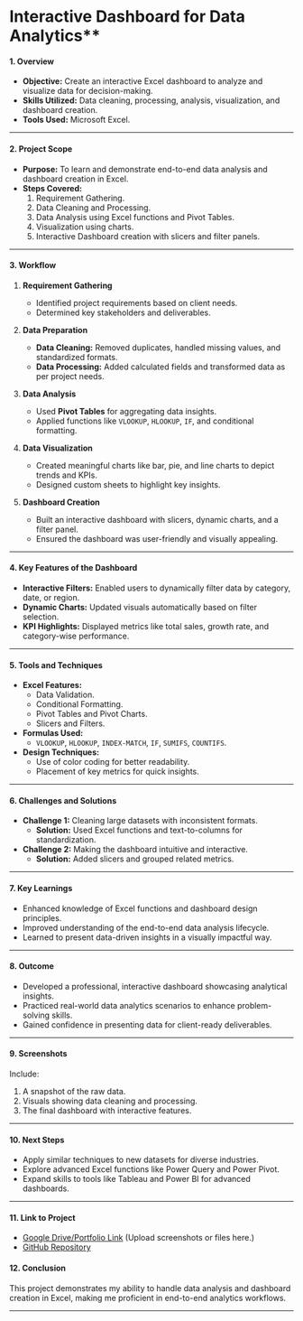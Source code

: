 # Interactive Dashboard for Data Analytics**

#### **1. Overview**
- **Objective:** Create an interactive Excel dashboard to analyze and visualize data for decision-making.
- **Skills Utilized:** Data cleaning, processing, analysis, visualization, and dashboard creation.
- **Tools Used:** Microsoft Excel.

---

#### **2. Project Scope**
- **Purpose:** To learn and demonstrate end-to-end data analysis and dashboard creation in Excel.
- **Steps Covered:**
  1. Requirement Gathering.
  2. Data Cleaning and Processing.
  3. Data Analysis using Excel functions and Pivot Tables.
  4. Visualization using charts.
  5. Interactive Dashboard creation with slicers and filter panels.

---

#### **3. Workflow**
1. **Requirement Gathering**
   - Identified project requirements based on client needs.
   - Determined key stakeholders and deliverables.

2. **Data Preparation**
   - **Data Cleaning:** Removed duplicates, handled missing values, and standardized formats.
   - **Data Processing:** Added calculated fields and transformed data as per project needs.

3. **Data Analysis**
   - Used **Pivot Tables** for aggregating data insights.
   - Applied functions like `VLOOKUP`, `HLOOKUP`, `IF`, and conditional formatting.

4. **Data Visualization**
   - Created meaningful charts like bar, pie, and line charts to depict trends and KPIs.
   - Designed custom sheets to highlight key insights.

5. **Dashboard Creation**
   - Built an interactive dashboard with slicers, dynamic charts, and a filter panel.
   - Ensured the dashboard was user-friendly and visually appealing.

---

#### **4. Key Features of the Dashboard**
- **Interactive Filters:** Enabled users to dynamically filter data by category, date, or region.
- **Dynamic Charts:** Updated visuals automatically based on filter selection.
- **KPI Highlights:** Displayed metrics like total sales, growth rate, and category-wise performance.

---

#### **5. Tools and Techniques**
- **Excel Features:**
  - Data Validation.
  - Conditional Formatting.
  - Pivot Tables and Pivot Charts.
  - Slicers and Filters.
- **Formulas Used:**
  - `VLOOKUP`, `HLOOKUP`, `INDEX-MATCH`, `IF`, `SUMIFS`, `COUNTIFS`.
- **Design Techniques:**
  - Use of color coding for better readability.
  - Placement of key metrics for quick insights.

---

#### **6. Challenges and Solutions**
- **Challenge 1:** Cleaning large datasets with inconsistent formats.
  - **Solution:** Used Excel functions and text-to-columns for standardization.
- **Challenge 2:** Making the dashboard intuitive and interactive.
  - **Solution:** Added slicers and grouped related metrics.

---

#### **7. Key Learnings**
- Enhanced knowledge of Excel functions and dashboard design principles.
- Improved understanding of the end-to-end data analysis lifecycle.
- Learned to present data-driven insights in a visually impactful way.

---

#### **8. Outcome**
- Developed a professional, interactive dashboard showcasing analytical insights.
- Practiced real-world data analytics scenarios to enhance problem-solving skills.
- Gained confidence in presenting data for client-ready deliverables.

---

#### **9. Screenshots**
Include:
1. A snapshot of the raw data.
2. Visuals showing data cleaning and processing.
3. The final dashboard with interactive features.

---

#### **10. Next Steps**
- Apply similar techniques to new datasets for diverse industries.
- Explore advanced Excel functions like Power Query and Power Pivot.
- Expand skills to tools like Tableau and Power BI for advanced dashboards.

---

#### **11. Link to Project**
- [Google Drive/Portfolio Link](#) (Upload screenshots or files here.)
- [GitHub Repository ](https://github.com/praks7v/Intractive-Dashboard-for-Data-Analysis)

#### **12. Conclusion**
This project demonstrates my ability to handle data analysis and dashboard creation in Excel, making me proficient in end-to-end analytics workflows.

---
